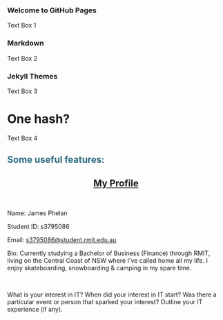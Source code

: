 ### Welcome to GitHub Pages

Text Box 1

### Markdown

Text Box 2

### Jekyll Themes

Text Box 3

# One hash?

Text Box 4

<h2 style="color: #2e6c80;">Some useful features:</h2>


<h2 style="text-align: center;"><strong><span style="text-decoration: underline;">My Profile</span></strong></h2>
<p style="text-align: center;">&nbsp;</p>
<p style="text-align: left;">Name: James Phelan</p>
<p style="text-align: left;">Student ID: s3795086</p>
<p style="text-align: left;">Email: <a href="mailto:s3795086@student.rmit.edu.au">s3795086@student.rmit.edu.au</a></p>
<p style="text-align: left;">Bio: Currently studying a Bachelor of Business (Finance) through RMIT, living on the Central Coast of NSW where I've called home all my life. I enjoy skateboarding, snowboarding &amp; camping in my spare time.</p>
<p style="text-align: left;">&nbsp;</p>
<p>What is your interest in IT? When did your interest in IT start? Was there a particular event or person that sparked your interest? Outline your IT experience (if any).</p>
<p>&nbsp;</p>
